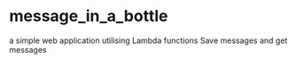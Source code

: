 # message_in_a_bottle
a simple web application utilising Lambda functions 
Save messages and get messages 
